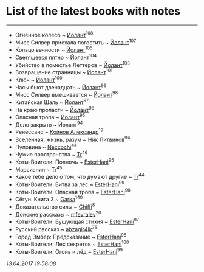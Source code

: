 # List of the latest books with notes
---

* Огненное колесо ~ [Йолант](users/104/104690883692185089260-google)<sup>108</sup>
* Мисс Силвер приехала погостить ~ [Йолант](users/104/104690883692185089260-google)<sup>107</sup>
* Кольцо вечности ~ [Йолант](users/104/104690883692185089260-google)<sup>105</sup>
* Светящееся пятно ~ [Йолант](users/104/104690883692185089260-google)<sup>104</sup>
* Убийство в поместье Леттеров ~ [Йолант](users/104/104690883692185089260-google)<sup>103</sup>
* Возвращение странницы ~ [Йолант](users/104/104690883692185089260-google)<sup>101</sup>
* Ключ ~ [Йолант](users/104/104690883692185089260-google)<sup>100</sup>
* Часы бьют двенадцать ~ [Йолант](users/104/104690883692185089260-google)<sup>99</sup>
* Мисс Силвер вмешивается ~ [Йолант](users/104/104690883692185089260-google)<sup>98</sup>
* Китайская Шаль ~ [Йолант](users/104/104690883692185089260-google)<sup>97</sup>
* На краю пропасти ~ [Йолант](users/104/104690883692185089260-google)<sup>96</sup>
* Опасная тропа ~ [Йолант](users/104/104690883692185089260-google)<sup>95</sup>
* Дело закрыто ~ [Йолант](users/104/104690883692185089260-google)<sup>94</sup>
* Ренессанс ~ [Койнов Александр](users/414/414040473-vkontakte)<sup>19</sup>
* Вселенная, жизнь, разум ~ [Ник Литвинов](users/241/241974816-vkontakte)<sup>94</sup>
* Пуповина ~ [Neccochi](users/126/12601720503917094896-mailru)<sup>44</sup>
* Чужие пространства ~ [Tr](users/122/12282474-vkontakte)<sup>46</sup>
* Коты-Воители: Полночь ~ [EsterHani](users/305/30558181-vkontakte)<sup>95</sup>
* Марсианин ~ [Tr](users/122/12282474-vkontakte)<sup>45</sup>
* Какое тебе дело о том, что думают другие ~ [Tr](users/122/12282474-vkontakte)<sup>44</sup>
* Коты-Воители: Битва за лес ~ [EsterHani](users/305/30558181-vkontakte)<sup>99</sup>
* Коты-Воители: Опасная тропа ~ [EsterHani](users/305/30558181-vkontakte)<sup>98</sup>
* Сёгун. Книга 3 ~ [Garka](users/115/115753719718250012620-google)<sup>140</sup>
* Доказательство силы ~ [Chiffi](users/105/105831994080785626680-google)<sup>8</sup>
* Донские рассказы ~ [mfevralev](users/140/140966150-vkontakte)<sup>20</sup>
* Коты-Воители: Бушующая стихия ~ [EsterHani](users/305/30558181-vkontakte)<sup>97</sup>
* Русский рассказ ~ [abzagir4ik](users/362/3621623-vkontakte)<sup>75</sup>
* Город Эмбер: Предсказание ~ [EsterHani](users/305/30558181-vkontakte)<sup>98</sup>
* Коты-Воители: Лес секретов ~ [EsterHani](users/305/30558181-vkontakte)<sup>100</sup>
* Коты-Воители: Огонь и лёд ~ [EsterHani](users/305/30558181-vkontakte)<sup>99</sup>


_13.04.2017 19:58:08_
